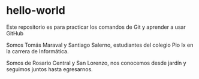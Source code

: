 # hello-world
Este repositorio es para practicar los comandos de Git y aprender a usar GitHub

Somos Tomás Maraval y Santiago Salerno, estudiantes del colegio Pio Ix en la carrera de Informática.

Somos de Rosario Central y San Lorenzo, nos conocemos desde jardín y seguimos juntos hasta egresarnos.
